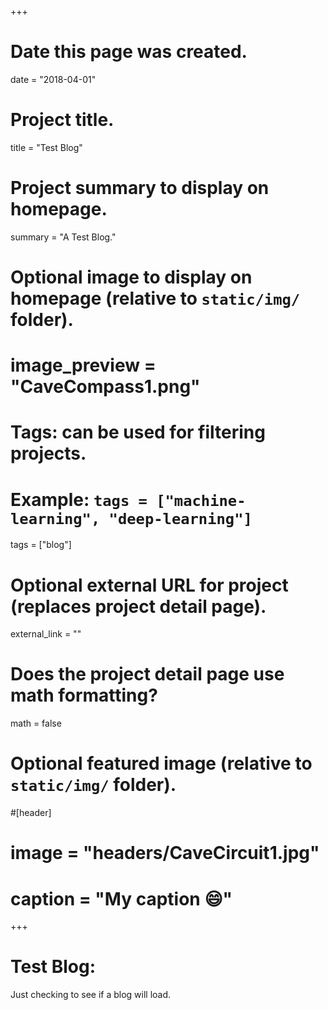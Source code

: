 +++
# Date this page was created.
date = "2018-04-01"

# Project title.
title = "Test Blog"

# Project summary to display on homepage.
summary = "A Test Blog."

# Optional image to display on homepage (relative to `static/img/` folder).
# image_preview = "CaveCompass1.png"

# Tags: can be used for filtering projects.
# Example: `tags = ["machine-learning", "deep-learning"]`
tags = ["blog"]

# Optional external URL for project (replaces project detail page).
external_link = ""

# Does the project detail page use math formatting?
math = false

# Optional featured image (relative to `static/img/` folder).
#[header]
# image = "headers/CaveCircuit1.jpg"
# caption = "My caption :smile:"

+++

# Test Blog:
Just checking to see if a blog will load.

